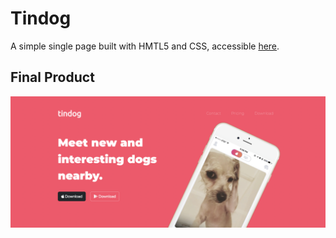# Tindog

A simple single page built with HMTL5 and CSS, accessible
[here](https://faridamoussaeff.github.io/tindog/).

## Final Product
[![Watch the video](https://github.com/faridamoussaeff/tindog/blob/main/docs/tindog.png)](https://www.canva.com/design/DAFEMNWoG88/SSRBWfCtH-6hfFNJiLwOzw/view?utm_content=DAFEMNWoG88&utm_campaign=share_your_design&utm_medium=link&utm_source=shareyourdesignpanel)